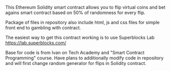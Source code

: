 This Ethereum Solidity smart contract allows you to flip virtual coins and bet agains smart contract
based on 50% of randomness for every flip. 

Package of files in repository also include html, js and css files 
for simple front end to gambling with contract.

The easiest way to get this contract working is to use Superblocks Lab
https://lab.superblocks.com/

Base for code is from Ivan on Tech Academy and "Smart Contract Programming" course.
Have plans to additionally modify code in repository and will first change random generator for flips in Solidity contract.


